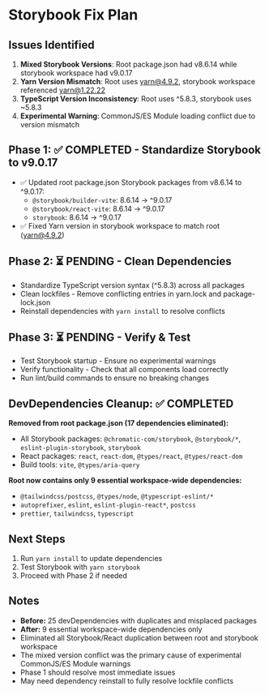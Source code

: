 # Storybook Fix Plan

## Issues Identified
1. **Mixed Storybook Versions**: Root package.json had v8.6.14 while storybook workspace had v9.0.17
2. **Yarn Version Mismatch**: Root uses yarn@4.9.2, storybook workspace referenced yarn@1.22.22
3. **TypeScript Version Inconsistency**: Root uses ^5.8.3, storybook uses ~5.8.3
4. **Experimental Warning**: CommonJS/ES Module loading conflict due to version mismatch

## Phase 1: ✅ COMPLETED - Standardize Storybook to v9.0.17
- ✅ Updated root package.json Storybook packages from v8.6.14 to ^9.0.17:
  - `@storybook/builder-vite`: 8.6.14 → ^9.0.17
  - `@storybook/react-vite`: 8.6.14 → ^9.0.17
  - `storybook`: 8.6.14 → ^9.0.17
- ✅ Fixed Yarn version in storybook workspace to match root (yarn@4.9.2)

## Phase 2: ⏳ PENDING - Clean Dependencies  
- Standardize TypeScript version syntax (^5.8.3) across all packages
- Clean lockfiles - Remove conflicting entries in yarn.lock and package-lock.json
- Reinstall dependencies with `yarn install` to resolve conflicts

## Phase 3: ⏳ PENDING - Verify & Test
- Test Storybook startup - Ensure no experimental warnings
- Verify functionality - Check that all components load correctly
- Run lint/build commands to ensure no breaking changes

## DevDependencies Cleanup: ✅ COMPLETED
**Removed from root package.json (17 dependencies eliminated):**
- All Storybook packages: `@chromatic-com/storybook`, `@storybook/*`, `eslint-plugin-storybook`, `storybook`
- React packages: `react`, `react-dom`, `@types/react`, `@types/react-dom` 
- Build tools: `vite`, `@types/aria-query`

**Root now contains only 9 essential workspace-wide dependencies:**
- `@tailwindcss/postcss`, `@types/node`, `@typescript-eslint/*`
- `autoprefixer`, `eslint`, `eslint-plugin-react*`, `postcss`
- `prettier`, `tailwindcss`, `typescript`

## Next Steps
1. Run `yarn install` to update dependencies
2. Test Storybook with `yarn storybook`
3. Proceed with Phase 2 if needed

## Notes
- **Before:** 25 devDependencies with duplicates and misplaced packages
- **After:** 9 essential workspace-wide dependencies only
- Eliminated all Storybook/React duplication between root and storybook workspace
- The mixed version conflict was the primary cause of experimental CommonJS/ES Module warnings
- Phase 1 should resolve most immediate issues
- May need dependency reinstall to fully resolve lockfile conflicts